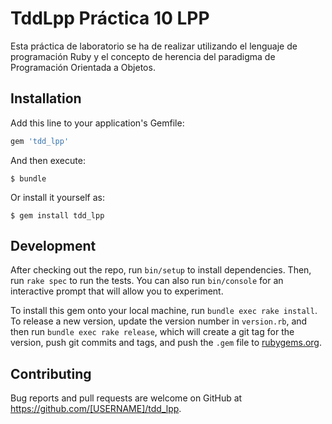 # TddLpp Práctica 10 LPP

Esta práctica de laboratorio se ha de realizar utilizando el lenguaje de programación Ruby y el
concepto de herencia del paradigma de Programación Orientada a Objetos.

## Installation

Add this line to your application's Gemfile:

```ruby
gem 'tdd_lpp'
```

And then execute:

    $ bundle

Or install it yourself as:

    $ gem install tdd_lpp

## Development

After checking out the repo, run `bin/setup` to install dependencies. Then, run `rake spec` to run the tests. You can also run `bin/console` for an interactive prompt that will allow you to experiment.

To install this gem onto your local machine, run `bundle exec rake install`. To release a new version, update the version number in `version.rb`, and then run `bundle exec rake release`, which will create a git tag for the version, push git commits and tags, and push the `.gem` file to [rubygems.org](https://rubygems.org).

## Contributing

Bug reports and pull requests are welcome on GitHub at https://github.com/[USERNAME]/tdd_lpp.
